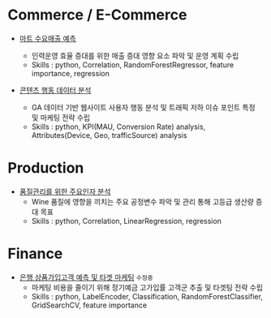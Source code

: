 # Commerce / E-Commerce
- [마트 수요매출 예측](https://github.com/jd0421/Project/blob/main/Commerce_and_E_Commerce/%EB%A7%88%ED%8A%B8%20%EC%88%98%EC%9A%94%EB%A7%A4%EC%B6%9C%20%EC%98%88%EC%B8%A1_20250610%20-%202%EC%B0%A8.ipynb)
    - 인력운영 효율 증대를 위한 매출 증대 영향 요소 파악 및 운영 계획 수립
    - Skills : python, Correlation, RandomForestRegressor, feature importance, regression

- [콘텐츠 행동 데이터 분석](https://github.com/jd0421/Project/blob/main/Commerce_and_E_Commerce/%EC%BD%98%ED%85%90%EC%B8%A0%20-%20%EC%9C%A0%EC%A0%80%20%ED%96%89%EB%8F%99%20%EB%8D%B0%EC%9D%B4%ED%84%B0%20%EB%B6%84%EC%84%9D%20-%20GA.ipynb)
    - GA 데이터 기반 웹사이트 사용자 행동 분석 및 트래픽 저하 이슈 포인트 특정 및 마케팅 전략 수립
    - Skills : python, KPI(MAU, Conversion Rate) analysis, Attributes(Device, Geo, trafficSource) analysis

# Production 
- [품질관리를 위한 주요인자 분석](https://github.com/jd0421/Project/blob/main/Product/%ED%92%88%EC%A7%88%EA%B4%80%EB%A6%AC%EB%A5%BC%20%EC%9C%84%ED%95%9C%20%EC%A3%BC%EC%9A%94%EC%9D%B8%EC%9E%90%20%EB%B6%84%EC%84%9D.ipynb)
    - Wine 품질에 영향을 끼치는 주요 공정변수 파악 및 관리 통해 고등급 생산량 증대 목표
    - Skills : python, Correlation, LinearRegression, regression

# Finance
- [은행 상품가입고객 예측 및 타겟 마케팅](https://github.com/jd0421/Project/blob/main/Finance/%EC%9D%80%ED%96%89%20%EC%83%81%ED%92%88%EA%B0%80%EC%9E%85%EA%B3%A0%EA%B0%9D%20%EC%98%88%EC%B8%A1%20%EB%B0%8F%20%ED%83%80%EA%B2%9F%20%EB%A7%88%EC%BC%80%ED%8C%85.ipynb) `수정중`
	- 마케팅 비용을 줄이기 위해 정기예금 고가입률 고객군 추출 및 타겟팅 전략 수립
	- Skills : python, LabelEncoder, Classification, RandomForestClassifier, GridSearchCV, feature importance

